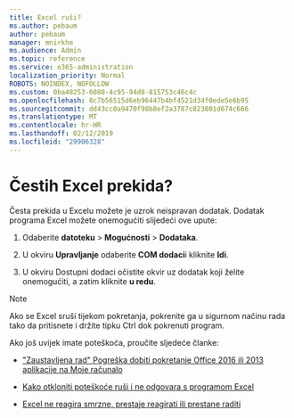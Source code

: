 ```yaml
---
title: Excel ruši?
ms.author: pebaum
author: pebaum
manager: mnirkhe
ms.audience: Admin
ms.topic: reference
ms.service: o365-administration
localization_priority: Normal
ROBOTS: NOINDEX, NOFOLLOW
ms.custom: 0ba48253-6088-4c95-94d8-815753c46c4c
ms.openlocfilehash: 8c7b56515d6eb96447b4bf4521d34f0ede5e6b95
ms.sourcegitcommit: dd43cc0a9470f98b8ef2a3787c823801d674c666
ms.translationtype: MT
ms.contentlocale: hr-HR
ms.lasthandoff: 02/12/2019
ms.locfileid: "29906328"
---
```

# <a name="frequent-excel-crashes"></a>Čestih Excel prekida?

Česta prekida u Excelu možete je uzrok neispravan dodatak. Dodatak programa Excel možete onemogućiti slijedeći ove upute:
  
1. Odaberite **datoteku** \> **Mogućnosti** \> **Dodataka**.
    
2. U okviru **Upravljanje** odaberite **COM dodaci**i kliknite **Idi**.
    
3. U okviru Dostupni dodaci očistite okvir uz dodatak koji želite onemogućiti, a zatim kliknite **u redu**.
    
> [!NOTE]
> Ako se Excel sruši tijekom pokretanja, pokrenite ga u sigurnom načinu rada tako da pritisnete i držite tipku Ctrl dok pokrenuti program. 
  
Ako još uvijek imate poteškoća, proučite sljedeće članke:
  
- ["Zaustavljena rad" Pogreška dobiti pokretanje Office 2016 ili 2013 aplikacije na Moje računalo](https://support.office.com/article/52bd7985-4e99-4a35-84c8-2d9b8301a2fa.aspx)
    
- [Kako otkloniti poteškoće ruši i ne odgovara s programom Excel](https://support.microsoft.com/help/2758592/how-to-troubleshoot-crashing-and-not-responding-issues-with-excel)
    
- [Excel ne reagira smrzne, prestaje reagirati ili prestane raditi](https://support.office.com/article/37e7d3c9-9e84-40bf-a805-4ca6853a1ff4.aspx)
    
